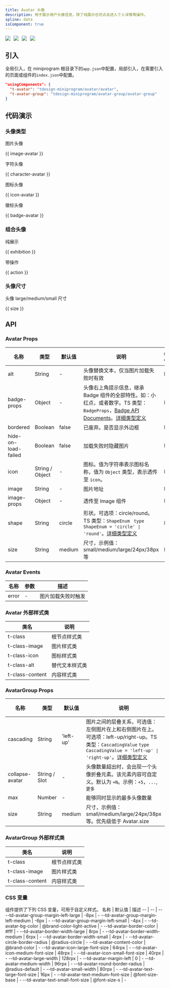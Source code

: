 ```yaml
---
title: Avatar 头像
description: 用于展示用户头像信息，除了纯展示也可点击进入个人详情等操作。
spline: data
isComponent: true
---
```


<span class="coverages-badge" style="margin-right: 10px"><img src="https://img.shields.io/badge/coverages%3A%20lines-100%25-blue" /></span><span class="coverages-badge" style="margin-right: 10px"><img src="https://img.shields.io/badge/coverages%3A%20functions-100%25-blue" /></span><span class="coverages-badge" style="margin-right: 10px"><img src="https://img.shields.io/badge/coverages%3A%20statements-99%25-blue" /></span><span class="coverages-badge" style="margin-right: 10px"><img src="https://img.shields.io/badge/coverages%3A%20branches-85%25-blue" /></span>
## 引入

全局引入，在 miniprogram 根目录下的`app.json`中配置，局部引入，在需要引入的页面或组件的`index.json`中配置。

```json
"usingComponents": {
  "t-avatar": "tdesign-miniprogram/avatar/avatar",
  "t-avatar-group": "tdesign-miniprogram/avatar-group/avatar-group"
}
```

## 代码演示

### 头像类型

图片头像

{{ image-avatar }}

字符头像

{{ character-avatar }}

图标头像

{{ icon-avatar }}

徽标头像

{{ badge-avatar }}


### 组合头像

纯展示

{{ exhibition }}

带操作

{{ action }}

### 头像尺寸

头像 large/medium/small 尺寸

{{ size }}

## API
### Avatar Props

名称 | 类型 | 默认值 | 说明 | 必传
-- | -- | -- | -- | --
alt | String | - | 头像替换文本，仅当图片加载失败时有效 | N
badge-props | Object | - | 头像右上角提示信息，继承 Badge 组件的全部特性。如：小红点，或者数字。TS 类型：`BadgeProps`，[Badge API Documents](./badge?tab=api)。[详细类型定义](https://github.com/Tencent/tdesign-miniprogram/tree/develop/src/avatar/type.ts) | N
bordered | Boolean | false | 已废弃。是否显示外边框 | N
hide-on-load-failed | Boolean | false | 加载失败时隐藏图片 | N
icon | String / Object | - | 图标。值为字符串表示图标名称，值为 `Object` 类型，表示透传至 `icon`。 | N
image | String | - | 图片地址 | N
image-props | Object | - | 透传至 Image 组件 | N
shape | String | circle | 形状。可选项：circle/round。TS 类型：`ShapeEnum ` `type ShapeEnum = 'circle' \| 'round'`。[详细类型定义](https://github.com/Tencent/tdesign-miniprogram/tree/develop/src/avatar/type.ts) | N
size | String | medium | 尺寸，示例值：small/medium/large/24px/38px 等 | N

### Avatar Events

名称 | 参数 | 描述
-- | -- | --
error | \- | 图片加载失败时触发

### Avatar 外部样式类
类名 | 说明
-- | -- 
t-class | 根节点样式类
t-class-image | 图片样式类
t-class-icon | 图标样式类
t-class-alt | 替代文本样式类
t-class-content | 内容样式类

### AvatarGroup Props

名称 | 类型 | 默认值 | 说明 | 必传
-- | -- | -- | -- | --
cascading | String | 'left-up' | 图片之间的层叠关系，可选值：左侧图片在上和右侧图片在上。可选项：left-up/right-up。TS 类型：`CascadingValue` `type CascadingValue = 'left-up' \| 'right-up'`。[详细类型定义](https://github.com/Tencent/tdesign-miniprogram/tree/develop/src/avatar-group/type.ts) | N
collapse-avatar | String / Slot | - | 头像数量超出时，会出现一个头像折叠元素。该元素内容可自定义。默认为 `+N`。示例：`+5`，`...`, `更多` | N
max | Number | - | 能够同时显示的最多头像数量 | N
size | String | medium | 尺寸，示例值：small/medium/large/24px/38px 等。优先级低于 Avatar.size | N

### AvatarGroup 外部样式类
类名 | 说明
-- | -- 
t-class | 根节点样式类
t-class-image | 图片样式类
t-class-content | 内容样式类

### CSS 变量
组件提供了下列 CSS 变量，可用于自定义样式。
名称 | 默认值 | 描述 
-- | -- | --
--td-avatar-group-margin-left-large | -8px | - 
--td-avatar-group-margin-left-medium | -6px | - 
--td-avatar-group-margin-left-small | -4px | - 
--td-avatar-bg-color | @brand-color-light-active | - 
--td-avatar-border-color | #fff | - 
--td-avatar-border-width-large | 8rpx | - 
--td-avatar-border-width-medium | 6rpx | - 
--td-avatar-border-width-small | 4rpx | - 
--td-avatar-circle-border-radius | @radius-circle | - 
--td-avatar-content-color | @brand-color | - 
--td-avatar-icon-large-font-size | 64rpx | - 
--td-avatar-icon-medium-font-size | 48rpx | - 
--td-avatar-icon-small-font-size | 40rpx | - 
--td-avatar-large-width | 128rpx | - 
--td-avatar-margin-left | 0 | - 
--td-avatar-medium-width | 96rpx | - 
--td-avatar-round-border-radius | @radius-default | - 
--td-avatar-small-width | 80rpx | - 
--td-avatar-text-large-font-size | 16px | - 
--td-avatar-text-medium-font-size | @font-size-base | - 
--td-avatar-text-small-font-size | @font-size-s | - 
